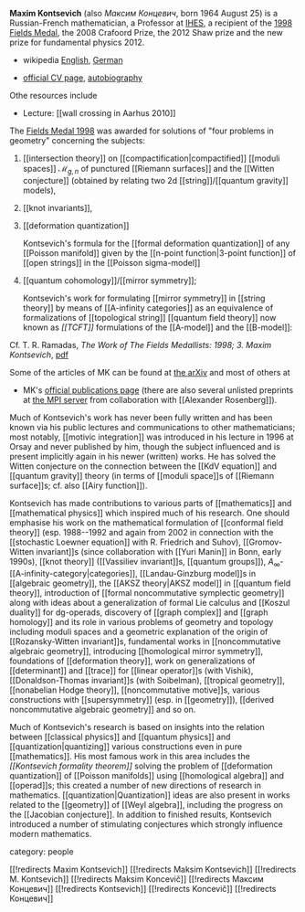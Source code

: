 
__Maxim Kontsevich__ (also _&#1052;&#1072;&#1082;&#1089;&#1080;&#1084; &#1050;&#1086;&#1085;&#1094;&#1077;&#1074;&#1080;&#1095;_, born 1964 August 25) is a Russian-French mathematician, a Professor at [IHES](http://www.ihes.fr), a recipient of the [1998 Fields Medal](http://159.226.47.99:8080/general/prize/medal/1998.htm), the 2008 Crafoord Prize, the 2012 Shaw prize and the new prize for fundamental physics 2012. 

* wikipedia [English](http://en.wikipedia.org/wiki/Maxim_Kontsevich), [German](http://de.wikipedia.org/wiki/Maxim_Lwowitsch_Konzewitsch)

* [official CV page](http://193.51.104.7/~maxim/CVAnglais.html), [autobiography](http://www.shawprize.org/en/shaw.php?tmp=3&twoid=92&threeid=210&fourid=352&fiveid=173)

Othe resources include

* Lecture: [[wall crossing in Aarhus 2010]]

The [Fields Medal 1998](http://159.226.47.99:8080/general/prize/medal/1998.htm) was awarded for solutions of "four problems in geometry" concerning the subjects: 

1. [[intersection theory]] on [[compactification|compactified]] [[moduli spaces]] $\mathcal{M}_{g,n}$ of punctured [[Riemann surfaces]] and the [[Witten conjecture]] (obtained by relating two 2d [[string]]/[[quantum gravity]] models), 

1. [[knot invariants]], 

1. [[deformation quantization]] 

   Kontsevich's formula for the [[formal deformation quantization]] of any [[Poisson manifold]] given by the [[n-point function|3-point function]] of [[open strings]] in the [[Poisson sigma-model]]

1. [[quantum cohomology]]/[[mirror symmetry]];

   Kontsevich's work for formulating [[mirror symmetry]] in [[string theory]] by means of [[A-infinity categories]] as an equivalence of formalizations of [[topological string]] [[quantum field theory]] now known as _[[TCFT]]_ formulations of the [[A-model]] and the [[B-model]]:

Cf. T. R. Ramadas, _The Work of The Fields
Medallists: 1998; 3. Maxim Kontsevich_, [pdf](http://www.ias.ac.in/resonance/July1999/pdf/July1999ResearchNews.pdf)

Some of the articles of MK can be found at [the arXiv](http://arxiv.org/) and most of others at 

* MK's [official publications page](http://193.51.104.7/~maxim/publicationsanglais.html) (there are also several unlisted preprints at [the MPI server](http://www.mpim-bonn.mpg.de/Research/MPIM+Preprint+Series/) from collaboration with [[Alexander Rosenberg]]). 

Much of Kontsevich's work has never been fully written and has been known via his public lectures and communications to other mathematicians; most notably, [[motivic integration]] was introduced in his lecture in 1996 at Orsay and never published by him, though the subject influenced and is present implicitly again in his newer (written) works. He has solved the Witten conjecture on the connection between the [[KdV equation]] and [[quantum gravity]] theory (in terms of [[moduli space]]s of [[Riemann surface]]s; cf. also [[Airy function]]). 

Kontsevich has made contributions to various parts of [[mathematics]] and [[mathematical physics]] which inspired much of his research. One should emphasise his work on the mathematical formulation of [[conformal field theory]] (esp. 1988--1992 and again from 2002 in connection with the [[stochastic Loewner equation]] with R. Friedrich and Suhov), [[Gromov-Witten invariant]]s (since collaboration with [[Yuri Manin]] in Bonn, early 1990s), [[knot theory]] ([[Vassiliev invariant]]s, [[quantum groups]]), $A_\infty$-[[A-infinity-category|categories]], [[Landau-Ginzburg model]]s in [[algebraic geometry]], the [[AKSZ theory|AKSZ model]] in [[quantum field theory]], introduction of [[formal noncommutative symplectic geometry]] along with ideas about a generalization of formal Lie calculus and [[Koszul duality]] for dg-operads, discovery of [[graph complex]] and [[graph homology]] and its role in various problems of geometry and topology including moduli spaces and a geometric explanation of the origin of [[Rozansky-Witten invariant]]s, fundamental works in [[noncommutative algebraic geometry]], introducing [[homological mirror symmetry]], foundations of [[deformation theory]], work on generalizations of [[determinant]] and [[trace]] for [[linear operator]]s (with Vishik), [[Donaldson-Thomas invariant]]s (with Soibelman), [[tropical geometry]], [[nonabelian Hodge theory]], [[noncommutative motive]]s, various constructions with [[supersymmetry]] (esp. in [[geometry]]), [[derived noncommutative algebraic geometry]] and so on. 

Much of Kontsevich's research is based on insights into the relation between [[classical physics]] and [[quantum physics]] and [[quantization|quantizing]] various constructions even in pure [[mathematics]]. His most famous work in this area includes the _[[Kontsevich formality theorem]]_ solving the problem of [[deformation quantization]] of [[Poisson manifolds]] using [[homological algebra]] and [[operad]]s; this created a number of new directions of research in mathematics. [[quantization|Quantization]] ideas are also present in works related to the [[geometry]] of [[Weyl algebra]], including the progress on the [[Jacobian conjecture]]. In addition to finished results, Kontsevich introduced a number of stimulating conjectures which strongly influence modern mathematics.  


category: people

[[!redirects Maxim Kontsevich]]
[[!redirects Maksim Kontsevich]]
[[!redirects M. Kontsevich]]
[[!redirects Maksim Koncevič]]
[[!redirects Максим Концевич]]
[[!redirects Kontsevich]]
[[!redirects Koncevič]]
[[!redirects Концевич]]
